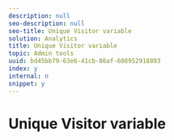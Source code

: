 ```yaml
---
description: null
seo-description: null
seo-title: Unique Visitor variable
solution: Analytics
title: Unique Visitor variable
topic: Admin tools
uuid: bd45bb79-63e6-41cb-86af-608952918893
index: y
internal: n
snippet: y
---
```


# Unique Visitor variable

